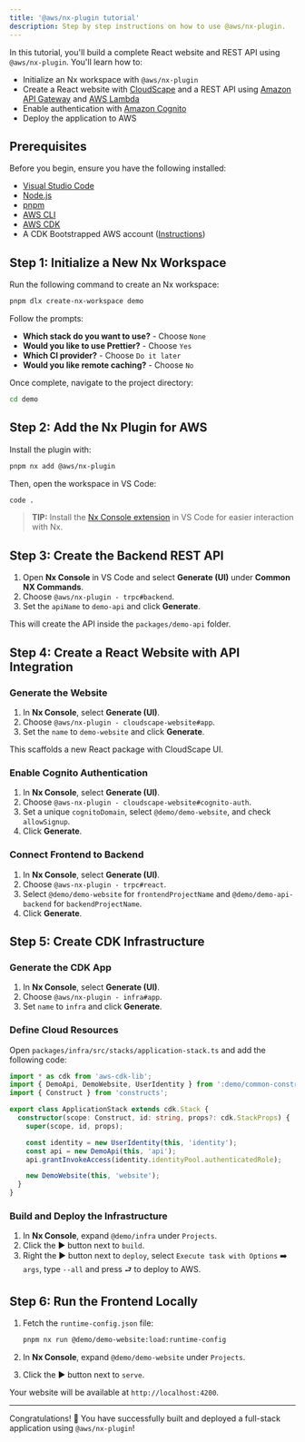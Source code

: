 ```yaml
---
title: '@aws/nx-plugin tutorial'
description: Step by step instructions on how to use @aws/nx-plugin.
---
```


In this tutorial, you'll build a complete React website and REST API using `@aws/nx-plugin`. You'll learn how to:

- Initialize an Nx workspace with `@aws/nx-plugin`
- Create a React website with [CloudScape](https://cloudscape.design/) and a REST API using [Amazon API Gateway](https://aws.amazon.com/api-gateway/) and [AWS Lambda](https://aws.amazon.com/lambda/)
- Enable authentication with [Amazon Cognito](https://aws.amazon.com/cognito/)
- Deploy the application to AWS

## Prerequisites

Before you begin, ensure you have the following installed:

- [Visual Studio Code](https://code.visualstudio.com/)
- [Node.js](https://nodejs.org)
- [pnpm](https://pnpm.io/)
- [AWS CLI](https://docs.aws.amazon.com/cli/latest/userguide/install-cliv2.html)
- [AWS CDK](https://docs.aws.amazon.com/cdk/v2/guide/home.html)
- A CDK Bootstrapped AWS account ([Instructions](https://docs.aws.amazon.com/cdk/v2/guide/bootstrapping.html))

## Step 1: Initialize a New Nx Workspace

Run the following command to create an Nx workspace:

```sh
pnpm dlx create-nx-workspace demo
```

Follow the prompts:

- **Which stack do you want to use?** - Choose `None`
- **Would you like to use Prettier?** - Choose `Yes`
- **Which CI provider?** - Choose `Do it later`
- **Would you like remote caching?** - Choose `No`

Once complete, navigate to the project directory:

```sh
cd demo
```

## Step 2: Add the Nx Plugin for AWS

Install the plugin with:

```sh
pnpm nx add @aws/nx-plugin
```

Then, open the workspace in VS Code:

```sh
code .
```

> **TIP:** Install the [Nx Console extension](https://marketplace.visualstudio.com/items?itemName=nrwl.angular-console) in VS Code for easier interaction with Nx.

## Step 3: Create the Backend REST API

1. Open **Nx Console** in VS Code and select **Generate (UI)** under **Common NX Commands**.
2. Choose `@aws/nx-plugin - trpc#backend`.
3. Set the `apiName` to `demo-api` and click **Generate**.

This will create the API inside the `packages/demo-api` folder.

## Step 4: Create a React Website with API Integration

### Generate the Website

1. In **Nx Console**, select **Generate (UI)**.
2. Choose `@aws/nx-plugin - cloudscape-website#app`.
3. Set the `name` to `demo-website` and click **Generate**.

This scaffolds a new React package with CloudScape UI.

### Enable Cognito Authentication

1. In **Nx Console**, select **Generate (UI)**.
2. Choose `@aws-nx-plugin - cloudscape-website#cognito-auth`.
3. Set a unique `cognitoDomain`, select `@demo/demo-website`, and check `allowSignup`.
4. Click **Generate**.

### Connect Frontend to Backend

1. In **Nx Console**, select **Generate (UI)**.
2. Choose `@aws-nx-plugin - trpc#react`.
3. Select `@demo/demo-website` for `frontendProjectName` and `@demo/demo-api-backend` for `backendProjectName`.
4. Click **Generate**.

## Step 5: Create CDK Infrastructure

### Generate the CDK App

1. In **Nx Console**, select **Generate (UI)**.
2. Choose `@aws/nx-plugin - infra#app`.
3. Set `name` to `infra` and click **Generate**.

### Define Cloud Resources

Open `packages/infra/src/stacks/application-stack.ts` and add the following code:

```typescript
import * as cdk from 'aws-cdk-lib';
import { DemoApi, DemoWebsite, UserIdentity } from ':demo/common-constructs';
import { Construct } from 'constructs';

export class ApplicationStack extends cdk.Stack {
  constructor(scope: Construct, id: string, props?: cdk.StackProps) {
    super(scope, id, props);

    const identity = new UserIdentity(this, 'identity');
    const api = new DemoApi(this, 'api');
    api.grantInvokeAccess(identity.identityPool.authenticatedRole);

    new DemoWebsite(this, 'website');
  }
}
```

### Build and Deploy the Infrastructure

1. In **Nx Console**, expand `@demo/infra` under `Projects`.
2. Click the ▶️ button next to `build`.
3. Right the ▶️ button next to `deploy`, select `Execute task with Options` ➡️ `args`, type `--all` and press ⮐ to deploy to AWS.

## Step 6: Run the Frontend Locally

1. Fetch the `runtime-config.json` file:

   ```sh
   pnpm nx run @demo/demo-website:load:runtime-config
   ```

2. In **Nx Console**, expand `@demo/demo-website` under `Projects`.

3. Click the ▶️ button next to `serve`.

Your website will be available at `http://localhost:4200`.

---

Congratulations! 🎉 You have successfully built and deployed a full-stack application using `@aws/nx-plugin`!
